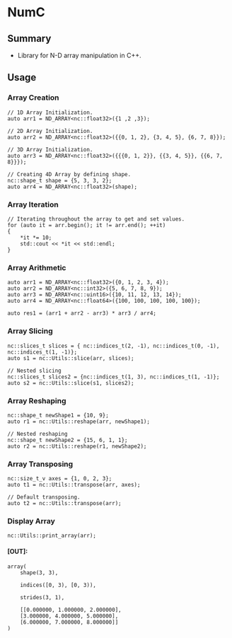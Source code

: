 # NumC

## Summary

- Library for N-D array manipulation in C++.

## Usage

### Array Creation

    // 1D Array Initialization.
    auto arr1 = ND_ARRAY<nc::float32>({1 ,2 ,3});

    // 2D Array Initialization.
    auto arr2 = ND_ARRAY<nc::float32>({{0, 1, 2}, {3, 4, 5}, {6, 7, 8}});

    // 3D Array Initialization.
    auto arr3 = ND_ARRAY<nc::float32>({{{0, 1, 2}}, {{3, 4, 5}}, {{6, 7, 8}}});

    // Creating 4D Array by defining shape.
    nc::shape_t shape = {5, 3, 3, 2};
    auto arr4 = ND_ARRAY<nc::float32>(shape);


### Array Iteration

    // Iterating throughout the array to get and set values.
    for (auto it = arr.begin(); it != arr.end(); ++it)
    {
        *it *= 10;
        std::cout << *it << std::endl;
    }

### Array Arithmetic

    auto arr1 = ND_ARRAY<nc::float32>({0, 1, 2, 3, 4});
    auto arr2 = ND_ARRAY<nc::int32>({5, 6, 7, 8, 9});
    auto arr3 = ND_ARRAY<nc::uint16>({10, 11, 12, 13, 14});
    auto arr4 = ND_ARRAY<nc::float64>({100, 100, 100, 100, 100});

    auto res1 = (arr1 + arr2 - arr3) * arr3 / arr4;

### Array Slicing

    nc::slices_t slices = { nc::indices_t(2, -1), nc::indices_t(0, -1), nc::indices_t(1, -1)};
    auto s1 = nc::Utils::slice(arr, slices);

    // Nested slicing
    nc::slices_t slices2 = {nc::indices_t(1, 3), nc::indices_t(1, -1)};
    auto s2 = nc::Utils::slice(s1, slices2);

### Array Reshaping

    nc::shape_t newShape1 = {10, 9};
    auto r1 = nc::Utils::reshape(arr, newShape1);

    // Nested reshaping
    nc::shape_t newShape2 = {15, 6, 1, 1};
    auto r2 = nc::Utils::reshape(r1, newShape2);

### Array Transposing

    nc::size_t_v axes = {1, 0, 2, 3};
    auto t1 = nc::Utils::transpose(arr, axes);

    // Default transposing.
    auto t2 = nc::Utils::transpose(arr);

### Display Array

    nc::Utils::print_array(arr);

#### [OUT]:

    array(
        shape(3, 3),

        indices([0, 3), [0, 3)),

        strides(3, 1),

        [[0.000000, 1.000000, 2.000000],
        [3.000000, 4.000000, 5.000000],
        [6.000000, 7.000000, 8.000000]]
    )
